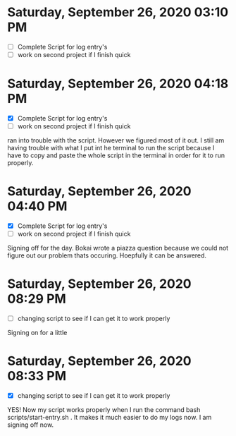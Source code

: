# Saturday, September 26, 2020 03:10 PM
- [ ] Complete Script for log entry's
- [ ] work on second project if I finish quick

# Saturday, September 26, 2020 04:18 PM
- [x] Complete Script for log entry's
- [ ] work on second project if I finish quick

ran into trouble with the script. However we figured most of it out. I still am having trouble with what I put int he terminal to run the script because I have to copy and paste the whole script in the terminal in order for it to run properly.
# Saturday, September 26, 2020 04:40 PM
- [x] Complete Script for log entry's
- [ ] work on second project if I finish quick

Signing off for the day. Bokai wrote a piazza question because we could not figure out our problem thats occuring. Hoepfully it can be answered. 
# Saturday, September 26, 2020 08:29 PM
- [ ] changing script to see if I can get it to work properly

Signing on for a little
# Saturday, September 26, 2020 08:33 PM
- [x] changing script to see if I can get it to work properly

YES! Now my script works properly when I run the command bash scripts/start-entry.sh . It makes it much easier to do my logs now. I am signing off now. 
